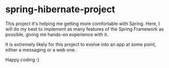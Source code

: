 # spring-hibernate-project

This project it's helping me getting more comfortable with Spring. Here, I will do my best to implement as many features of the Spring Framework as possible, giving me hands-on experience with it.

It is extremely likely for this project to evolve into an app at some point, either a messaging or a web one.

Happy coding :)